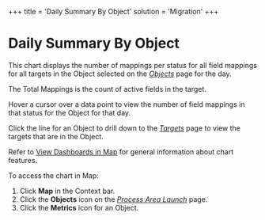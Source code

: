 +++
title = 'Daily Summary By Object'
solution = 'Migration'
+++

# Daily Summary By Object

This chart displays the number of mappings per status for all field
mappings for all targets in the Object selected on the
<span style="font-style: italic;">[Objects](../Page_Desc/Objects_map)</span>
page for the day.

The Total Mappings is the count of active fields in the target.

Hover a cursor over a data point to view the number of field mappings in
that status for the Object for that day.

Click the line for an Object to drill down to the
*[Targets](../Page_Desc/Targets_H_Map)* page to view the
targets that are in the Object. 

Refer to [View Dashboards in Map](View_Dashboards_in_Map) for
general information about chart features.

To access the chart in Map:

1.  Click <span style="font-weight: bold;">Map</span> in the Context
    bar.
2.  Click the <span style="font-weight: bold;">Objects</span> icon on
    the *[Process Area
    Launch](../Page_Desc/Process_Area_Launch_map)* page.
3.  Click the <span style="font-weight: bold;">Metrics</span> icon for
    an Object.
